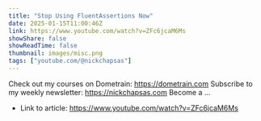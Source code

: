 ```yaml
---
title: "Stop Using FluentAssertions Now"
date: 2025-01-15T11:00:46Z
link: https://www.youtube.com/watch?v=ZFc6jcaM6Ms
showShare: false
showReadTime: false
thumbnail: images/misc.png
tags: ["youtube.com/@nickchapsas"]
---
```

Check out my courses on Dometrain: https://dometrain.com Subscribe to my weekly newsletter: https://nickchapsas.com Become a ...

- Link to article: https://www.youtube.com/watch?v=ZFc6jcaM6Ms